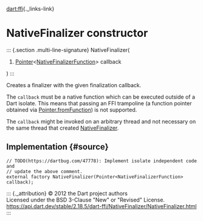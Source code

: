 [dart:ffi](../../dart-ffi/dart-ffi-library){._links-link}

NativeFinalizer constructor
===========================

::: {.section .multi-line-signature}
NativeFinalizer(

1.  [Pointer](../pointer-class)\<[NativeFinalizerFunction](../nativefinalizerfunction)\>
    callback

)
:::

Creates a finalizer with the given finalization callback.

The `callback` must be a native function which can be executed outside
of a Dart isolate. This means that passing an FFI trampoline (a function
pointer obtained via [Pointer.fromFunction](../pointer/fromfunction)) is
not supported.

The `callback` might be invoked on an arbitrary thread and not necessary
on the same thread that created
[NativeFinalizer](../nativefinalizer-class).

Implementation {#source}
--------------

``` {.language-dart data-language="dart"}
// TODO(https://dartbug.com/47778): Implement isolate independent code and
// update the above comment.
external factory NativeFinalizer(Pointer<NativeFinalizerFunction> callback);
```

::: {._attribution}
© 2012 the Dart project authors\
Licensed under the BSD 3-Clause \"New\" or \"Revised\" License.\
<https://api.dart.dev/stable/2.18.5/dart-ffi/NativeFinalizer/NativeFinalizer.html>
:::
